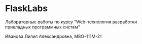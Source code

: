 # FlaskLabs
Лабораторные работы по курсу "Web-технологии разработки прикладных программных систем"

Иванова Лилия Александровна, М8О-111М-21
